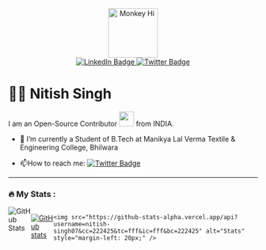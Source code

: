 <div id="header" align="center">
 <img src="https://media.giphy.com/media/sO2cxg14iOifAWXsjQ/giphy.gif" alt="Monkey Hi" width="100"/>
  <div id="badges">
  <a href="https://www.linkedin.com/in/nitishsingh799/">
    <img src="https://img.shields.io/badge/LinkedIn-informational?style=for-the-badge&logo=linkedin&logoColor=white" alt="LinkedIn Badge"/>
<!--   </a>
    <a href="https://github.com/debasishbsws/resume">
    <img src="https://img.shields.io/badge/Resume-blueviolet?style=for-the-badge&logo=firefoxbrowser&logoColor=white" alt="Website Badge"/>
  </a> -->
  <a href="https://twitter.com/_singh_nitish_">
    <img src="https://img.shields.io/badge/Twitter-blue?style=for-the-badge&logo=twitter&logoColor=white" alt="Twitter Badge"/>
  </a>
</div>
  <img src="https://komarev.com/ghpvc/?username=debasishbsws&style=flat-square&color=blue" alt=""/>
  
</div>

# :technologist: Nitish Singh

I am an Open-Source Contributor <img src="https://media.giphy.com/media/WUlplcMpOCEmTGBtBW/giphy.gif" width="30"> from INDIA.
- :telescope: I’m currently a Student of B.Tech at Manikya Lal Verma Textile & Engineering College, Bhilwara

  


- :mailbox:How to reach me: [![Twitter Badge](https://img.shields.io/badge/Twitter-blue?style=flat&logo=twitter&logoColor=white)](https://twitter.com/_singh_nitish_)

---


### :fire: My Stats :

<div style="display: flex; justify-content: space-around;">
    <img src="https://github-readme-stats.vercel.app/api?username=nitish-singh07&show_icons=true&bg_color=00000000" alt="GitHub Stats" />

 [![GitHub stats](https://github-readme-stats.vercel.app/api?username=nitish-singh07&show_icons=true&theme=dracula&count_private=true)](https://github.com/nitsh-singh07/github-readme-stats)

    <img src="https://github-stats-alpha.vercel.app/api?username=nitish-singh07&cc=222425&tc=fff&ic=fff&bc=222425" alt="Stats" style="margin-left: 20px;" />
</div>
